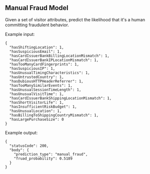 ## Manual Fraud Model

Given a set of visitor attributes, predict the likelihood that it's a human committing fraudulent behavior. 

Example input: 
```
{
  "hasShiftingLocation": 1,
  "hasSuspiciousEmail": 1,
  "hasCardIssuerBankBillingLocationMismatch": 1,
  "hasCardIssuerBankIPLocationMismatch": 1,
  "hasTooManyCardFingerprints": 1,
  "hasSuspiciousIP": 1,
  "hasUnusualTimingCharacteristics": 1,
  "hasUntrustedCountry": 1,
  "hasDubiousHTTPHeaderReferrer": 1,
  "hasTooManySimilarEvents": 1,
  "hasUnusualSessionTimeLength": 1,
  "hasUnusualVisitTime": 1,
  "hasCardIssuerBankShippingLocationMismatch": 1,
  "hasShortVisitorLife": 1,
  "hasInsufficientRiskBudget": 1,
  "hasUnusualLocation": 1,
  "hasBillingToShippingCountryMismatch": 1,
  "hasLargePurchaseSize": 0
}
```
Example output:
```
{
  "statusCode": 200,
  "body": {
    "prediction_type": "manual_fraud",
    "fruad_probability": 0.5189
  }
}
```
